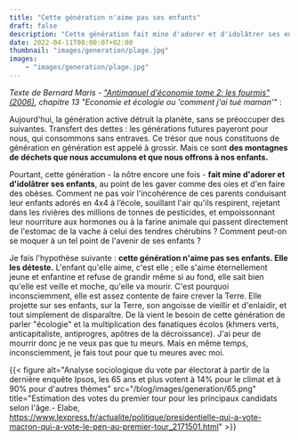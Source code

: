 ```yaml
---
title: "Cette génération n'aime pas ses enfants"
draft: false
description: "Cette génération fait mine d'adorer et d'idolâtrer ses enfants au point de les gaver comme des oies et d'en faire des obèses. Texte de Bernard Maris"
date: 2022-04-11T08:00:07+02:00
thumbnail: "images/generation/plage.jpg"
images:
    - "images/generation/plage.jpg"
---
```

*Texte de Bernard Maris - ["Antimanuel d'économie tome 2: les fourmis" (2006)](https://www.placedeslibraires.fr/livre/9782749539508-antimanuel-d-economie-t-2-les-fourmis-bernard-maris/), chapitre 13 "Economie et écologie ou 'comment j'ai tué maman'"* :

Aujourd'hui, la génération active détruit la planète, sans se préoccuper des suivantes. Transfert des dettes : les générations futures payeront pour nous, qui consommons sans entraves. Ce trésor que nous constituons de génération en génération est appelé à grossir. Mais ce sont **des montagnes de déchets que nous accumulons et que nous offrons à nos enfants.** 

Pourtant, cette génération - la nôtre encore une fois - **fait mine d'adorer et d'idolâtrer ses enfants**, au point de les gaver comme des oies et d'en faire des obèses. Comment ne pas voir l'incohérence de ces parents conduisant leur enfants adorés en 4x4 à l’école, souillant l'air qu'ils respirent, rejetant dans les rivières des millions de tonnes de pesticides, et empoissonnant leur nourriture aux hormones ou à la farine animale qui passent directement de l'estomac de la vache à celui des tendres chérubins ? Comment peut-on se moquer à un tel point de l'avenir de ses enfants ?

Je fais l'hypothèse suivante : **cette génération n'aime pas ses enfants. Elle les déteste.** L'enfant qu'elle aime, c'est elle ; elle s'aime éternellement jeune et enfantine et refuse de grandir même si au fond, elle sait bien qu'elle est veille et moche, qu'elle va mourir. C'est pourquoi inconsciemment, elle est assez contente de faire crever la Terre. Elle projette sur ses enfants, sur la Terre, son angoisse de vieillir et d'enlaidir, et tout simplement de disparaître. De là vient le besoin de cette génération de parler "écologie" et la multiplication des fanatiques écolos (khmers verts, anticapitaliste, antiprogres, apôtres de la décroissance). J'ai peur de mourrir donc je ne veux pas que tu meurs. Mais en même temps, inconsciemment, je fais tout pour que tu meures avec moi.

{{< figure alt="Analyse sociologique du vote par électorat à partir de la dernière enquête Ipsos, les 65 ans et plus votent à 14% pour le climat et à 90% pour d'autres thèmes" src="/blog/images/generation/65.png" title="Estimation des votes du premier tour pour les principaux candidats selon l'âge.- Elabe, https://www.lexpress.fr/actualite/politique/presidentielle-qui-a-vote-macron-qui-a-vote-le-pen-au-premier-tour_2171501.html" >}}